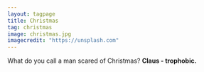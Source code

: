 ```yaml
---
layout: tagpage
title: Christmas
tag: christmas
image: christmas.jpg
imagecredit: "https://unsplash.com"
---
```

What do you call a man scared of Christmas?
__Claus - trophobic.__